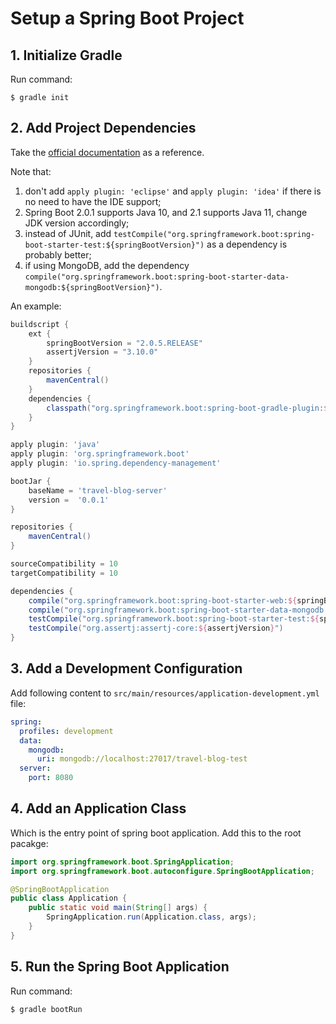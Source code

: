 # Setup a Spring Boot Project

## 1. Initialize Gradle
Run command:
```console
$ gradle init
```

## 2. Add Project Dependencies
Take the [official documentation](https://spring.io/guides/gs/spring-boot/) as a reference.

Note that:
1. don't add `apply plugin: 'eclipse'` and `apply plugin: 'idea'` if there is no need to have the IDE support;
2. Spring Boot 2.0.1 supports Java 10, and 2.1 supports Java 11, change JDK version accordingly;
3. instead of JUnit, add `testCompile("org.springframework.boot:spring-boot-starter-test:${springBootVersion}")` as a dependency is probably better;
4. if using MongoDB, add the dependency `compile("org.springframework.boot:spring-boot-starter-data-mongodb:${springBootVersion}")`.

An example:
```gradle
buildscript {
    ext {
        springBootVersion = "2.0.5.RELEASE"
        assertjVersion = "3.10.0"
    }
    repositories {
        mavenCentral()
    }
    dependencies {
        classpath("org.springframework.boot:spring-boot-gradle-plugin:${springBootVersion}")
    }
}

apply plugin: 'java'
apply plugin: 'org.springframework.boot'
apply plugin: 'io.spring.dependency-management'

bootJar {
    baseName = 'travel-blog-server'
    version =  '0.0.1'
}

repositories {
    mavenCentral()
}

sourceCompatibility = 10
targetCompatibility = 10

dependencies {
    compile("org.springframework.boot:spring-boot-starter-web:${springBootVersion}")
    compile("org.springframework.boot:spring-boot-starter-data-mongodb:${springBootVersion}")
    testCompile("org.springframework.boot:spring-boot-starter-test:${springBootVersion}")
    testCompile("org.assertj:assertj-core:${assertjVersion}")
}
```

## 3. Add a Development Configuration
Add following content to `src/main/resources/application-development.yml` file:
```yaml
spring:
  profiles: development
  data:
    mongodb:
      uri: mongodb://localhost:27017/travel-blog-test
  server:
    port: 8080
```

## 4. Add an Application Class
Which is the entry point of spring boot application. Add this to the root pacakge:

```java
import org.springframework.boot.SpringApplication;
import org.springframework.boot.autoconfigure.SpringBootApplication;

@SpringBootApplication
public class Application {
    public static void main(String[] args) {
        SpringApplication.run(Application.class, args);
    }
}
```

## 5. Run the Spring Boot Application
Run command:
```console
$ gradle bootRun
```
